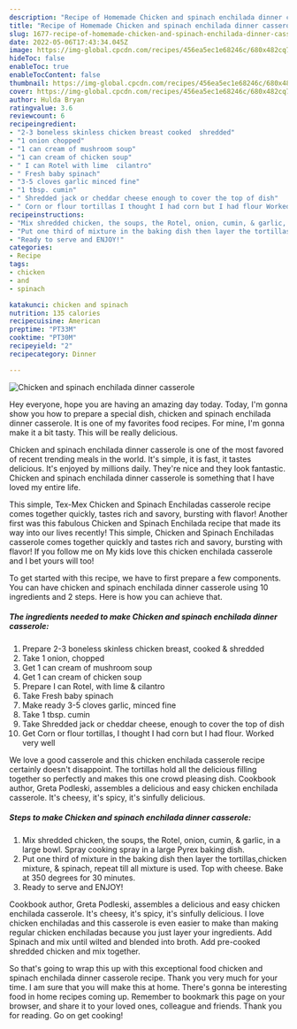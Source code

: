 ```yaml
---
description: "Recipe of Homemade Chicken and spinach enchilada dinner casserole"
title: "Recipe of Homemade Chicken and spinach enchilada dinner casserole"
slug: 1677-recipe-of-homemade-chicken-and-spinach-enchilada-dinner-casserole
date: 2022-05-06T17:43:34.045Z
image: https://img-global.cpcdn.com/recipes/456ea5ec1e68246c/680x482cq70/chicken-and-spinach-enchilada-dinner-casserole-recipe-main-photo.jpg
hideToc: false
enableToc: true
enableTocContent: false
thumbnail: https://img-global.cpcdn.com/recipes/456ea5ec1e68246c/680x482cq70/chicken-and-spinach-enchilada-dinner-casserole-recipe-main-photo.jpg
cover: https://img-global.cpcdn.com/recipes/456ea5ec1e68246c/680x482cq70/chicken-and-spinach-enchilada-dinner-casserole-recipe-main-photo.jpg
author: Hulda Bryan
ratingvalue: 3.6
reviewcount: 6
recipeingredient:
- "2-3 boneless skinless chicken breast cooked  shredded"
- "1 onion chopped"
- "1 can cream of mushroom soup"
- "1 can cream of chicken soup"
- " I can Rotel with lime  cilantro"
- " Fresh baby spinach"
- "3-5 cloves garlic minced fine"
- "1 tbsp. cumin"
- " Shredded jack or cheddar cheese enough to cover the top of dish"
- " Corn or flour tortillas I thought I had corn but I had flour Worked very well"
recipeinstructions:
- "Mix shredded chicken, the soups, the Rotel, onion, cumin, & garlic, in a large bowl. Spray cooking spray in a large Pyrex baking dish."
- "Put one third of mixture in the baking dish then layer the tortillas,chicken mixture, & spinach, repeat till all mixture is used. Top with cheese. Bake at 350 degrees for 30 minutes."
- "Ready to serve and ENJOY!"
categories:
- Recipe
tags:
- chicken
- and
- spinach

katakunci: chicken and spinach 
nutrition: 135 calories
recipecuisine: American
preptime: "PT33M"
cooktime: "PT30M"
recipeyield: "2"
recipecategory: Dinner

---
```



![Chicken and spinach enchilada dinner casserole](https://img-global.cpcdn.com/recipes/456ea5ec1e68246c/680x482cq70/chicken-and-spinach-enchilada-dinner-casserole-recipe-main-photo.jpg)

Hey everyone, hope you are having an amazing day today. Today, I'm gonna show you how to prepare a special dish, chicken and spinach enchilada dinner casserole. It is one of my favorites food recipes. For mine, I'm gonna make it a bit tasty. This will be really delicious.

Chicken and spinach enchilada dinner casserole is one of the most favored of recent trending meals in the world. It's simple, it is fast, it tastes delicious. It's enjoyed by millions daily. They're nice and they look fantastic. Chicken and spinach enchilada dinner casserole is something that I have loved my entire life.

This simple, Tex-Mex Chicken and Spinach Enchiladas casserole recipe comes together quickly, tastes rich and savory, bursting with flavor! Another first was this fabulous Chicken and Spinach Enchilada recipe that made its way into our lives recently! This simple, Chicken and Spinach Enchiladas casserole comes together quickly and tastes rich and savory, bursting with flavor! If you follow me on My kids love this chicken enchilada casserole and I bet yours will too!


To get started with this recipe, we have to first prepare a few components. You can have chicken and spinach enchilada dinner casserole using 10 ingredients and 2 steps. Here is how you can achieve that.

<!--inarticleads1-->

##### The ingredients needed to make Chicken and spinach enchilada dinner casserole:

1. Prepare 2-3 boneless skinless chicken breast, cooked & shredded
1. Take 1 onion, chopped
1. Get 1 can cream of mushroom soup
1. Get 1 can cream of chicken soup
1. Prepare  I can Rotel, with lime & cilantro
1. Take  Fresh baby spinach
1. Make ready 3-5 cloves garlic, minced fine
1. Take 1 tbsp. cumin
1. Take  Shredded jack or cheddar cheese, enough to cover the top of dish
1. Get  Corn or flour tortillas, I thought I had corn but I had flour. Worked very well


We love a good casserole﻿ and this chicken enchilada casserole recipe certainly doesn&#39;t disappoint. The tortillas hold all the delicious filling together so perfectly and makes this one crowd pleasing dish. Cookbook author, Greta Podleski, assembles a delicious and easy chicken enchilada casserole. It&#39;s cheesy, it&#39;s spicy, it&#39;s sinfully delicious. 

<!--inarticleads2-->

##### Steps to make Chicken and spinach enchilada dinner casserole:

1. Mix shredded chicken, the soups, the Rotel, onion, cumin, & garlic, in a large bowl. Spray cooking spray in a large Pyrex baking dish.
1. Put one third of mixture in the baking dish then layer the tortillas,chicken mixture, & spinach, repeat till all mixture is used. Top with cheese. Bake at 350 degrees for 30 minutes.
1. Ready to serve and ENJOY!

Cookbook author, Greta Podleski, assembles a delicious and easy chicken enchilada casserole. It&#39;s cheesy, it&#39;s spicy, it&#39;s sinfully delicious. I love chicken enchiladas and this casserole is even easier to make than making regular chicken enchiladas because you just layer your ingredients. Add Spinach and mix until wilted and blended into broth. Add pre-cooked shredded chicken and mix together. 

So that's going to wrap this up with this exceptional food chicken and spinach enchilada dinner casserole recipe. Thank you very much for your time. I am sure that you will make this at home. There's gonna be interesting food in home recipes coming up. Remember to bookmark this page on your browser, and share it to your loved ones, colleague and friends. Thank you for reading. Go on get cooking!
